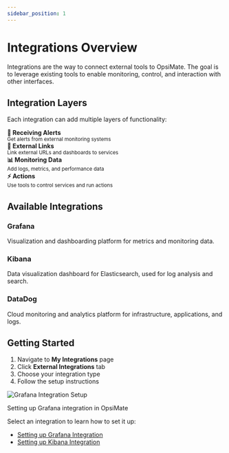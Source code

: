 ```yaml
---
sidebar_position: 1
---
```


# Integrations Overview

Integrations are the way to connect external tools to OpsiMate. The goal is to leverage existing tools to enable monitoring, control, and interaction with other interfaces.

## Integration Layers

Each integration can add multiple layers of functionality:

<div style={{display: 'grid', gridTemplateColumns: 'repeat(auto-fit, minmax(250px, 1fr))', gap: '15px', margin: '20px 0'}}>
  <div style={{padding: '15px', backgroundColor: '#f8f9fa', borderRadius: '8px', border: '1px solid #e9ecef'}}>
    <strong>🚨 Receiving Alerts</strong><br/>
    <small>Get alerts from external monitoring systems</small>
  </div>
  <div style={{padding: '15px', backgroundColor: '#f8f9fa', borderRadius: '8px', border: '1px solid #e9ecef'}}>
    <strong>🔗 External Links</strong><br/>
    <small>Link external URLs and dashboards to services</small>
  </div>
  <div style={{padding: '15px', backgroundColor: '#f8f9fa', borderRadius: '8px', border: '1px solid #e9ecef'}}>
    <strong>📊 Monitoring Data</strong><br/>
    <small>Add logs, metrics, and performance data</small>
  </div>
  <div style={{padding: '15px', backgroundColor: '#f8f9fa', borderRadius: '8px', border: '1px solid #e9ecef'}}>
    <strong>⚡ Actions</strong><br/>
    <small>Use tools to control services and run actions</small>
  </div>
</div>

## Available Integrations

### Grafana
Visualization and dashboarding platform for metrics and monitoring data.

### Kibana
Data visualization dashboard for Elasticsearch, used for log analysis and search.

### DataDog
Cloud monitoring and analytics platform for infrastructure, applications, and logs.

## Getting Started

1. Navigate to **My Integrations** page
2. Click **External Integrations** tab  
3. Choose your integration type
4. Follow the setup instructions


<div style={{textAlign: 'center', margin: '20px 0'}}>
  <img src="/img/adding-grafana-integration.png" alt="Grafana Integration Setup" style={{width: '500px', maxWidth: '100%', height: 'auto', borderRadius: '8px', boxShadow: '0 4px 8px rgba(0,0,0,0.1)'}} />
  <p style={{fontSize: '14px', color: '#666', marginTop: '8px', fontStyle: 'italic'}}>Setting up Grafana integration in OpsiMate</p>
</div>


Select an integration to learn how to set it up:

- [Setting up Grafana Integration](/integrations/grafana)
- [Setting up Kibana Integration](/integrations/kibana)
